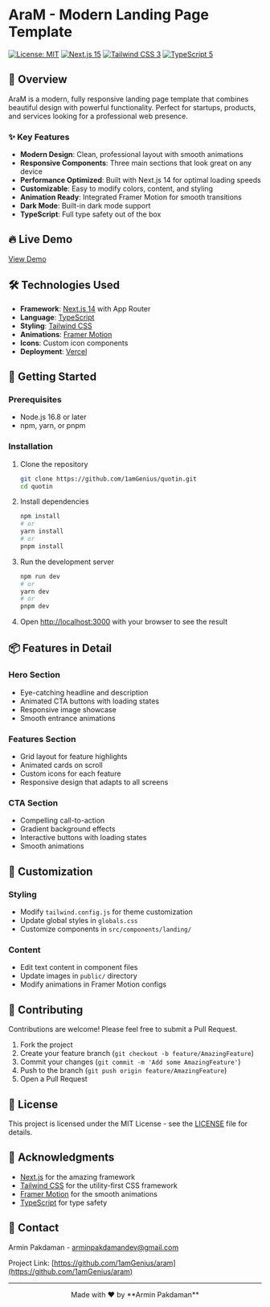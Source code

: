 # AraM - Modern Landing Page Template

[![License: MIT](https://img.shields.io/badge/License-MIT-blue.svg)](LICENSE)
[![Next.js 15](https://img.shields.io/badge/Next.js-15-black)](https://nextjs.org/)
[![Tailwind CSS 3](https://img.shields.io/badge/Tailwind-3.0-blue.svg)](https://tailwindcss.com/)
[![TypeScript 5](https://img.shields.io/badge/TypeScript-5.0-blue.svg)](https://www.typescriptlang.org/)

## 🌟 Overview

AraM is a modern, fully responsive landing page template that combines beautiful design with powerful functionality. Perfect for startups, products, and services looking for a professional web presence.

### ✨ Key Features

- **Modern Design**: Clean, professional layout with smooth animations
- **Responsive Components**: Three main sections that look great on any device
- **Performance Optimized**: Built with Next.js 14 for optimal loading speeds
- **Customizable**: Easy to modify colors, content, and styling
- **Animation Ready**: Integrated Framer Motion for smooth transitions
- **Dark Mode**: Built-in dark mode support
- **TypeScript**: Full type safety out of the box

## 🔥 Live Demo

[View Demo](aramlanding.vercel.app)

## 🛠️ Technologies Used

- **Framework**: [Next.js 14](https://nextjs.org) with App Router
- **Language**: [TypeScript](https://www.typescriptlang.org)
- **Styling**: [Tailwind CSS](https://tailwindcss.com)
- **Animations**: [Framer Motion](https://www.framer.com/motion)
- **Icons**: Custom icon components
- **Deployment**: [Vercel](https://vercel.com)

## 🚀 Getting Started

### Prerequisites

- Node.js 16.8 or later
- npm, yarn, or pnpm

### Installation

1. Clone the repository
   ```bash
   git clone https://github.com/1amGenius/quotin.git
   cd quotin
   ```

2. Install dependencies
   ```bash
   npm install
   # or
   yarn install
   # or
   pnpm install
   ```

3. Run the development server
   ```bash
   npm run dev
   # or
   yarn dev
   # or
   pnpm dev
   ```

4. Open [http://localhost:3000](http://localhost:3000) with your browser to see the result

## 📦 Features in Detail

### Hero Section
- Eye-catching headline and description
- Animated CTA buttons with loading states
- Responsive image showcase
- Smooth entrance animations

### Features Section
- Grid layout for feature highlights
- Animated cards on scroll
- Custom icons for each feature
- Responsive design that adapts to all screens

### CTA Section
- Compelling call-to-action
- Gradient background effects
- Interactive buttons with loading states
- Smooth animations

## 🎨 Customization

### Styling
- Modify `tailwind.config.js` for theme customization
- Update global styles in `globals.css`
- Customize components in `src/components/landing/`

### Content
- Edit text content in component files
- Update images in `public/` directory
- Modify animations in Framer Motion configs

## 🤝 Contributing

Contributions are welcome! Please feel free to submit a Pull Request.

1. Fork the project
2. Create your feature branch (`git checkout -b feature/AmazingFeature`)
3. Commit your changes (`git commit -m 'Add some AmazingFeature'`)
4. Push to the branch (`git push origin feature/AmazingFeature`)
5. Open a Pull Request

## 📄 License

This project is licensed under the MIT License - see the [LICENSE](LICENSE) file for details.

## 🙏 Acknowledgments

- [Next.js](https://nextjs.org) for the amazing framework
- [Tailwind CSS](https://tailwindcss.com) for the utility-first CSS framework
- [Framer Motion](https://www.framer.com/motion) for the smooth animations
- [TypeScript](https://www.typescriptlang.org) for type safety

## 📧 Contact

Armin Pakdaman - [arminpakdamandev@gmail.com](mailto:arminpakdamandev@gmail.com)

Project Link: [https://github.com/1amGenius/aram](https://github.com/1amGenius/aram)

---

<p align="center">Made with ❤️ by **Armin Pakdaman**</p>
